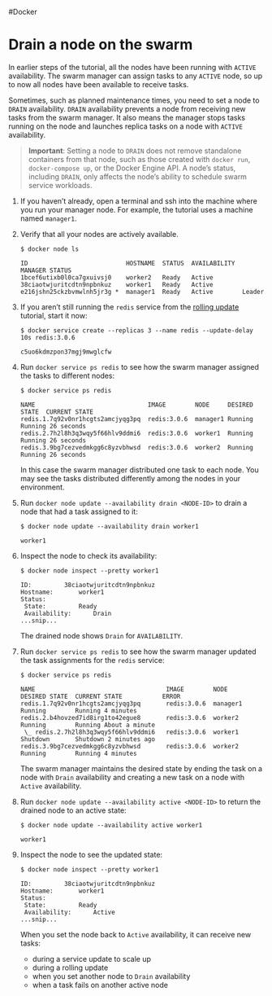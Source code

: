 #Docker 
# Drain a node on the swarm
In earlier steps of the tutorial, all the nodes have been running with `ACTIVE` availability. The swarm manager can assign tasks to any `ACTIVE` node, so up to now all nodes have been available to receive tasks.

Sometimes, such as planned maintenance times, you need to set a node to `DRAIN` availability. `DRAIN` availability prevents a node from receiving new tasks from the swarm manager. It also means the manager stops tasks running on the node and launches replica tasks on a node with `ACTIVE` availability.

> **Important**: Setting a node to `DRAIN` does not remove standalone containers from that node, such as those created with `docker run`, `docker-compose up`, or the Docker Engine API. A node’s status, including `DRAIN`, only affects the node’s ability to schedule swarm service workloads.

1.  If you haven’t already, open a terminal and ssh into the machine where you run your manager node. For example, the tutorial uses a machine named `manager1`.
    
2.  Verify that all your nodes are actively available.
    
    ```
    $ docker node ls
    
    ID                           HOSTNAME  STATUS  AVAILABILITY  MANAGER STATUS
    1bcef6utixb0l0ca7gxuivsj0    worker2   Ready   Active
    38ciaotwjuritcdtn9npbnkuz    worker1   Ready   Active
    e216jshn25ckzbvmwlnh5jr3g *  manager1  Ready   Active        Leader
    ```
    
3.  If you aren’t still running the `redis` service from the [rolling update](https://docs.docker.com/engine/swarm/swarm-tutorial/rolling-update/) tutorial, start it now:
    
    ```
    $ docker service create --replicas 3 --name redis --update-delay 10s redis:3.0.6
    
    c5uo6kdmzpon37mgj9mwglcfw
    ```
    
4.  Run `docker service ps redis` to see how the swarm manager assigned the tasks to different nodes:
    
    ```
    $ docker service ps redis
    
    NAME                               IMAGE        NODE     DESIRED STATE  CURRENT STATE
    redis.1.7q92v0nr1hcgts2amcjyqg3pq  redis:3.0.6  manager1 Running        Running 26 seconds
    redis.2.7h2l8h3q3wqy5f66hlv9ddmi6  redis:3.0.6  worker1  Running        Running 26 seconds
    redis.3.9bg7cezvedmkgg6c8yzvbhwsd  redis:3.0.6  worker2  Running        Running 26 seconds
    ```
    
    In this case the swarm manager distributed one task to each node. You may see the tasks distributed differently among the nodes in your environment.
    
5.  Run `docker node update --availability drain <NODE-ID>` to drain a node that had a task assigned to it:
    
    ```
    $ docker node update --availability drain worker1
    
    worker1
    ```
    
6.  Inspect the node to check its availability:
    
    ```
    $ docker node inspect --pretty worker1
    
    ID:			38ciaotwjuritcdtn9npbnkuz
    Hostname:		worker1
    Status:
     State:			Ready
     Availability:		Drain
    ...snip...
    ```
    
    The drained node shows `Drain` for `AVAILABILITY`.
    
7.  Run `docker service ps redis` to see how the swarm manager updated the task assignments for the `redis` service:
    
    ```
    $ docker service ps redis
    
    NAME                                    IMAGE        NODE      DESIRED STATE  CURRENT STATE           ERROR
    redis.1.7q92v0nr1hcgts2amcjyqg3pq       redis:3.0.6  manager1  Running        Running 4 minutes
    redis.2.b4hovzed7id8irg1to42egue8       redis:3.0.6  worker2   Running        Running About a minute
     \_ redis.2.7h2l8h3q3wqy5f66hlv9ddmi6   redis:3.0.6  worker1   Shutdown       Shutdown 2 minutes ago
    redis.3.9bg7cezvedmkgg6c8yzvbhwsd       redis:3.0.6  worker2   Running        Running 4 minutes
    ```
    
    The swarm manager maintains the desired state by ending the task on a node with `Drain` availability and creating a new task on a node with `Active` availability.
    
8.  Run `docker node update --availability active <NODE-ID>` to return the drained node to an active state:
    
    ```
    $ docker node update --availability active worker1
    
    worker1
    ```
    
9.  Inspect the node to see the updated state:
    
    ```
    $ docker node inspect --pretty worker1
    
    ID:			38ciaotwjuritcdtn9npbnkuz
    Hostname:		worker1
    Status:
     State:			Ready
     Availability:		Active
    ...snip...
    ```
    
    When you set the node back to `Active` availability, it can receive new tasks:
    
    -   during a service update to scale up
    -   during a rolling update
    -   when you set another node to `Drain` availability
    -   when a task fails on another active node